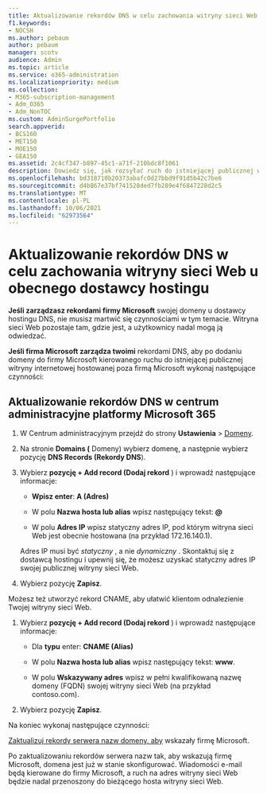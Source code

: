 ```yaml
---
title: Aktualizowanie rekordów DNS w celu zachowania witryny sieci Web u obecnego dostawcy hostingu
f1.keywords:
- NOCSH
ms.author: pebaum
author: pebaum
manager: scotv
audience: Admin
ms.topic: article
ms.service: o365-administration
ms.localizationpriority: medium
ms.collection:
- M365-subscription-management
- Adm_O365
- Adm_NonTOC
ms.custom: AdminSurgePortfolio
search.appverid:
- BCS160
- MET150
- MOE150
- GEA150
ms.assetid: 2c4cf347-b897-45c1-a71f-210bdc8f1061
description: Dowiedz się, jak rozsyłać ruch do istniejącej publicznej witryny internetowej hostowanej poza firmą Microsoft, jeśli masz ustawioną przez firmę Microsoft zarządzanie rekordami DNS dla Twojej domeny niestandardowej.
ms.openlocfilehash: bd318710b20373abafc0d27bbd9f91d5b42c7be6
ms.sourcegitcommit: d4b867e37bf741528ded7fb289e4f6847228d2c5
ms.translationtype: MT
ms.contentlocale: pl-PL
ms.lasthandoff: 10/06/2021
ms.locfileid: "62973564"
---
```

# <a name="update-dns-records-to-keep-your-website-with-your-current-hosting-provider"></a>Aktualizowanie rekordów DNS w celu zachowania witryny sieci Web u obecnego dostawcy hostingu

 **Jeśli zarządzasz rekordami firmy Microsoft** swojej domeny u dostawcy hostingu DNS, nie musisz martwić się czynnościami w tym temacie. Witryna sieci Web pozostaje tam, gdzie jest, a użytkownicy nadal mogą ją odwiedzać. 
  
 **Jeśli firma Microsoft zarządza twoimi** rekordami DNS, aby po dodaniu domeny do firmy Microsoft kierowanego ruchu do istniejącej publicznej witryny internetowej hostowanej poza firmą Microsoft wykonaj następujące czynności: 
  
## <a name="update-dns-records-in-the-microsoft-365-admin-center"></a>Aktualizowanie rekordów DNS w centrum administracyjne platformy Microsoft 365
1. W Centrum administracyjnym przejdź do strony **Ustawienia** \> <a href="https://go.microsoft.com/fwlink/p/?linkid=834818" target="_blank">Domeny</a>.

1. Na stronie **Domains (** Domeny) wybierz domenę, a następnie wybierz pozycję **DNS Records (Rekordy DNS**).

1. Wybierz **pozycję + Add record (Dodaj rekord** ) i wprowadź następujące informacje: 
    
   - **Wpisz enter**: **A (Adres)**
    
   - W polu **Nazwa hosta lub alias** wpisz następujący tekst: **@**
    
   - W polu **Adres IP** wpisz statyczny adres IP, pod którym witryna sieci Web jest obecnie hostowana (na przykład 172.16.140.1). 
    
   Adres IP musi być  *statyczny*  , a nie  *dynamiczny*  . Skontaktuj się z dostawcą hostingu i upewnij się, że możesz uzyskać statyczny adres IP swojej publicznej witryny sieci Web. 
    
1. Wybierz pozycję **Zapisz**. 
    
Możesz też utworzyć rekord CNAME, aby ułatwić klientom odnalezienie Twojej witryny sieci Web.
  
1. Wybierz **pozycję + Add record (Dodaj rekord** ) i wprowadź następujące informacje: 
    
   - Dla **typu** enter: **CNAME (Alias)**
    
   - W polu **Nazwa hosta lub alias** wpisz następujący tekst: **www**.
    
   - W polu **Wskazywany adres** wpisz w pełni kwalifikowaną nazwę domeny (FQDN) swojej witryny sieci Web (na przykład contoso.com). 
    
2. Wybierz pozycję **Zapisz**. 
    
Na koniec wykonaj następujące czynności:
  
[Zaktualizuj rekordy serwera nazw domeny, aby](../setup/add-domain.md) wskazały firmę Microsoft. 
  
Po zaktualizowaniu rekordów serwera nazw tak, aby wskazują firmę Microsoft, domena jest już w stanie skonfigurować. Wiadomości e-mail będą kierowane do firmy Microsoft, a ruch na adres witryny sieci Web będzie nadal przenoszony do bieżącego hosta witryny sieci Web.
